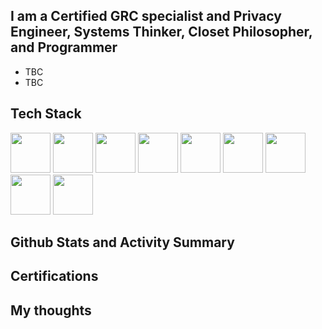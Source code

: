 ## I am a Certified GRC specialist and Privacy Engineer, Systems Thinker, Closet Philosopher, and Programmer

- TBC
- TBC




## Tech Stack

<img src="https://cdn.jsdelivr.net/gh/devicons/devicon/icons/csharp/csharp-original.svg" width=64 height=64/> <img src="https://cdn.jsdelivr.net/gh/devicons/devicon/icons/jenkins/jenkins-line.svg" width=64 height=64/> <img src="https://cdn.jsdelivr.net/gh/devicons/devicon/icons/jira/jira-original.svg" width=64 height=64/> <img src="https://cdn.jsdelivr.net/gh/devicons/devicon/icons/neo4j/neo4j-original.svg" width=64 height=64/> <img src="https://cdn.jsdelivr.net/gh/devicons/devicon/icons/nodejs/nodejs-original.svg" width=64 height=64/> <img src="https://cdn.jsdelivr.net/gh/devicons/devicon/icons/python/python-original.svg" width=64 height=64/> <img src="https://cdn.jsdelivr.net/gh/devicons/devicon/icons/visualstudio/visualstudio-plain.svg"  width=64 height=64/> <img src="https://cdn.jsdelivr.net/gh/devicons/devicon/icons/jetbrains/jetbrains-original.svg" width=64 height=64/> <img src="https://cdn.jsdelivr.net/gh/devicons/devicon/icons/dotnetcore/dotnetcore-original.svg" width=64 height=64/>
          
          
          
          

## Github Stats and Activity Summary



## Certifications



## My thoughts


